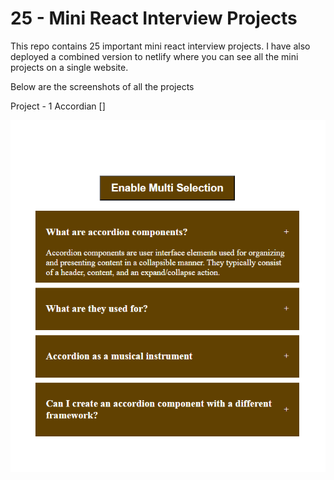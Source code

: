 # 25 - Mini React Interview Projects

This repo contains 25 important mini react interview projects.
I have also deployed a combined version to netlify where you can see all the mini projects on a single website.


Below are the screenshots of all the projects

Project - 1  Accordian []

![image alt](https://github.com/Ayushk1203/25-React-Interview-Projects/blob/main/React%2025%20Interview%20Projects%20Combined/Interview%20Projects/public/images/Screenshot-1.PNG?raw=true)
